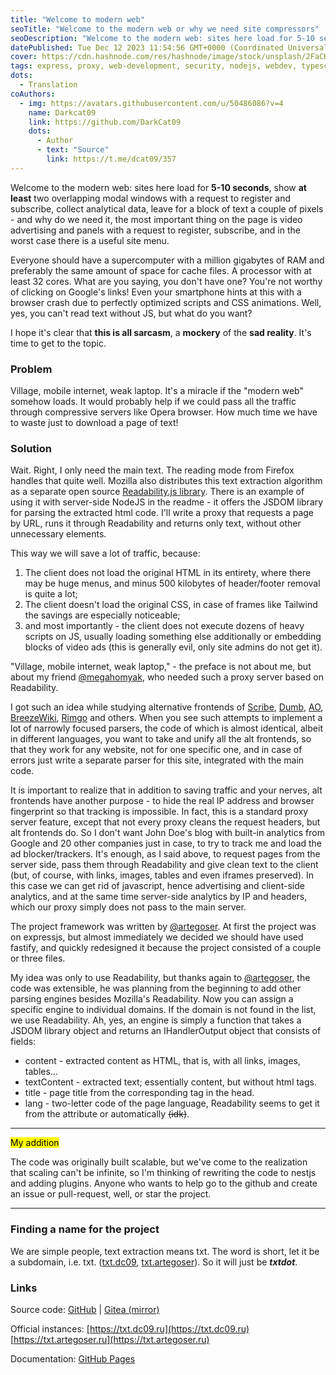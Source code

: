 ```yaml
---
title: "Welcome to modern web"
seoTitle: "Welcome to the modern web or why we need site compressors"
seoDescription: "Welcome to the modern web: sites here load for 5-10 seconds, show at least two overlapping modal windows, etc. That's where site compressors come in."
datePublished: Tue Dec 12 2023 11:54:56 GMT+0000 (Coordinated Universal Time)
cover: https://cdn.hashnode.com/res/hashnode/image/stock/unsplash/2FaCKyEEtis/upload/324f241c736634b8bcfe4ff92ab2751f.jpeg
tags: express, proxy, web-development, security, nodejs, webdev, typescript, fastify, devstory, selfhosted, selfhosting
dots:
  - Translation
coAuthors:
  - img: https://avatars.githubusercontent.com/u/50486086?v=4
    name: Darkcat09
    link: https://github.com/DarkCat09
    dots:
      - Author
      - text: "Source"
        link: https://t.me/dcat09/357
---
```


Welcome to the modern web: sites here load for **5-10 seconds**, show **at least** two overlapping modal windows with a request to register and subscribe, collect analytical data, leave for a block of text a couple of pixels - and why do we need it, the most important thing on the page is video advertising and panels with a request to register, subscribe, and in the worst case there is a useful site menu.

Everyone should have a supercomputer with a million gigabytes of RAM and preferably the same amount of space for cache files. A processor with at least 32 cores. What are you saying, you don't have one? You're not worthy of clicking on Google's links! Even your smartphone hints at this with a browser crash due to perfectly optimized scripts and CSS animations. Well, yes, you can't read text without JS, but what do you want?

I hope it's clear that **this is all sarcasm**, a **mockery** of the **sad reality**. It's time to get to the topic.

### Problem

Village, mobile internet, weak laptop. It's a miracle if the "modern web" somehow loads. It would probably help if we could pass all the traffic through compressive servers like Opera browser. How much time we have to waste just to download a page of text!

### Solution

Wait. Right, I only need the main text. The reading mode from Firefox handles that quite well. Mozilla also distributes this text extraction algorithm as a separate open source [Readability.js library](https://github.com/mozilla/readability). There is an example of using it with server-side NodeJS in the readme - it offers the JSDOM library for parsing the extracted html code. I'll write a proxy that requests a page by URL, runs it through Readability and returns only text, without other unnecessary elements.

This way we will save a lot of traffic, because:

1. The client does not load the original HTML in its entirety, where there may be huge menus, and minus 500 kilobytes of header/footer removal is quite a lot;
2. The client doesn't load the original CSS, in case of frames like Tailwind the savings are especially noticeable;
3. and most importantly - the client does not execute dozens of heavy scripts on JS, usually loading something else additionally or embedding blocks of video ads (this is generally evil, only site admins do not get it).

"Village, mobile internet, weak laptop," - the preface is not about me, but about my friend [@megahomyak](https://github.com/megahomyak), who needed such a proxy server based on Readability.

I got such an idea while studying alternative frontends of [Scribe](https://scribe.rip/), [Dumb](https://dumb.vern.cc/), [AO](https://code.whatever.social/), [BreezeWiki](https://breezewiki.com/), [Rimgo](https://rimgo.projectsegfau.lt/) and others. When you see such attempts to implement a lot of narrowly focused parsers, the code of which is almost identical, albeit in different languages, you want to take and unify all the alt frontends, so that they work for any website, not for one specific one, and in case of errors just write a separate parser for this site, integrated with the main code.

It is important to realize that in addition to saving traffic and your nerves, alt frontends have another purpose - to hide the real IP address and browser fingerprint so that tracking is impossible. In fact, this is a standard proxy server feature, except that not every proxy cleans the request headers, but alt frontends do. So I don't want John Doe's blog with built-in analytics from Google and 20 other companies just in case, to try to track me and load the ad blocker/trackers. It's enough, as I said above, to request pages from the server side, pass them through Readability and give clean text to the client (but, of course, with links, images, tables and even iframes preserved). In this case we can get rid of javascript, hence advertising and client-side analytics, and at the same time server-side analytics by IP and headers, which our proxy simply does not pass to the main server.

The project framework was written by [@artegoser](https://github.com/artegoser). At first the project was on expressjs, but almost immediately we decided we should have used fastify, and quickly redesigned it because the project consisted of a couple or three files.

My idea was only to use Readability, but thanks again to [@artegoser](https://github.com/artegoser), the code was extensible, he was planning from the beginning to add other parsing engines besides Mozilla's Readability. Now you can assign a specific engine to individual domains. If the domain is not found in the list, we use Readability. Ah, yes, an engine is simply a function that takes a JSDOM library object and returns an IHandlerOutput object that consists of fields:

- content - extracted content as HTML, that is, with all links, images, tables...
- textContent - extracted text; essentially content, but without html tags.
- title - page title from the corresponding tag in the head.
- lang - two-letter code of the page language, Readability seems to get it from the attribute or automatically <s>(idk)</s>.

---

<mark>My addition</mark>

The code was originally built scalable, but we've come to the realization that scaling can't be infinite, so I'm thinking of rewriting the code to nestjs and adding plugins. Anyone who wants to help go to the github and create an issue or pull-request, well, or star the project.

---

### Finding a name for the project

We are simple people, text extraction means txt. The word is short, let it be a subdomain, i.e. txt. ([txt.dc09](http://txt.dc09.ru), [txt.artegoser](http://txt.artegoser.ru)). So it will just be **_txtdot_**.

### Links

Source code: [GitHub](https://github.com/txtdot/txtdot) | [Gitea (mirror)](https://git.dc09.ru/txtdot/txtdot)

Official instances: [https://txt.dc09.ru](https://txt.dc09.ru) [https://txt.artegoser.ru](https://txt.artegoser.ru)

Documentation: [GitHub Pages](https://txtdot.github.io/documentation)

